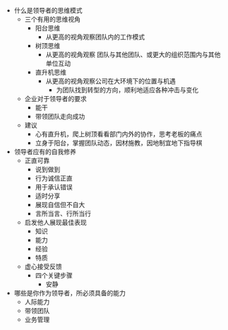 - 什么是领导者的思维模式
	- 三个有用的思维视角
		- 阳台思维
			- 从更高的视角观察团队内的工作模式
		- 树顶思维
			- 从更高的视角观察 团队与其他团队、或更大的组织范围内与其他单位互动
		- 直升机思维
			- 从更高的视角观察公司在大环境下的位置与机遇
				- 为团队找到转型的方向，顺利地适应各种冲击与变化
	- 企业对于领导者的要求
		- 能干
		- 带领团队走向成功
	- 建议
		- 心有直升机，爬上树顶看看部门内外的协作，思考老板的痛点
		- 立身于阳台，掌握团队动态，因材施教，因地制宜地下指导棋
- 领导者应有的自我修养
	- 正直可靠
		- 说到做到
		- 行为诚信正直
		- 用于承认错误
		- 适时分享
		- 展现自信但不自大
		- 言所当言、行所当行
	- 启发他人展现最佳表现
		- 知识
		- 能力
		- 经验
		- 特质
	- 虚心接受反馈
		- 四个关键步骤
			- 安静
- 哪些是你作为领导者，所必须具备的能力
	- 人际能力
	- 带领团队
	- 业务管理